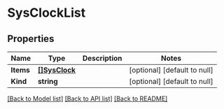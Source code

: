 # SysClockList

## Properties
Name | Type | Description | Notes
------------ | ------------- | ------------- | -------------
**Items** | [**[]SysClock**](sys_clock.md) |  | [optional] [default to null]
**Kind** | **string** |  | [optional] [default to null]

[[Back to Model list]](../README.md#documentation-for-models) [[Back to API list]](../README.md#documentation-for-api-endpoints) [[Back to README]](../README.md)


